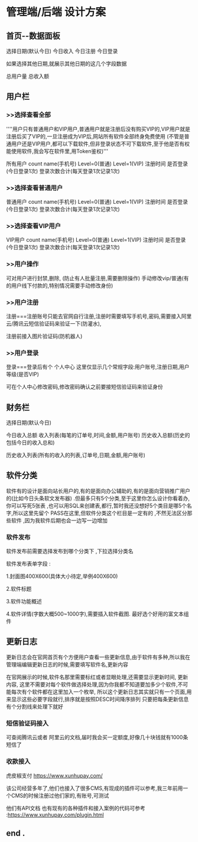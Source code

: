 ###### 

#                             管理端/后端 设计方案



## 首页--数据面板

选择日期(默认今日)      今日收入         今日注册      今日登录    

如果选择其他日期,就展示其他日期的这几个字段数据

总用户量  总收入额    

## 用户栏

### >>选择查看全部

''''用户只有普通用户和VIP用户,普通用户就是注册后没有购买VIP的,VIP用户就是注册后买了VIP的,一旦注册成为VIP后,网站所有软件全部终身免费使用 (不管是普通用户还是VIP用户,都可以下载软件,但非登录状态不可下载软件,至于他是否有权能使用软件,我会写在软件里,用Token鉴权)'''

所有用户  count  name(手机号)   Level=0(普通)  Level=1(VIP) 注册时间 是否登录(今日登录1次)  登录次数合计(每天登录1次记录1次)

### >>选择查看普通用户

普通用户  count  name(手机号)   Level=0(普通)  Level=1(VIP) 注册时间 是否登录(今日登录1次)  登录次数合计(每天登录1次记录1次)

### >>选择查看VIP用户

VIP用户  count  name(手机号)   Level=0(普通)  Level=1(VIP) 注册时间 是否登录(今日登录1次)  登录次数合计(每天登录1次记录1次)

### >>用户操作

可对用户进行封禁,删除, (防止有人批量注册,需要删除操作)   手动修改vip/普通(有的用户线下付款的,特别情况需要手动修改身份) 

### >>用户注册

注册===注册账号只能去官网自行注册,注册时需要填写手机号,密码,需要接入阿里云/腾讯云短信验证码来验证一下(防灌水),

注册前接入图片验证码(防机器人)

### >>用户登录

登录===登录后有个 个人中心  这里仅显示几个常规字段:用户账号,注册日期,用户等级(是否VIP)  

可在个人中心修改密码,修改密码确认之前要接短信验证码来验证身份

## 财务栏

选择日期(默认今日)  

今日收入总额   收入列表(每笔的订单号,时间,金额,用户账号)  历史收入总额(历史的包括今日的收入总和) 

历史收入列表(所有的收入的列表,订单号,日期,金额,用户账号)

## 软件分类

软件有的设计是面向站长用户的,有的是面向办公辅助的,有的是面向营销推广用户的(比如今日头条软文发布器) .但最多只有5个分类,至于这里你怎么设计你看着办,你可以写死5张表 ,也可以用SQL来创建表,都行,暂时我还没想好5个类目是哪5个名字,所以这里先留个 PASS在这里,但软件分类这个栏目是一定有的 ,不然无法区分那些软件 ,因为我软件后期也会一边写一边增加

### 软件发布

软件发布前需要选择发布到哪个分类下 ,下拉选择分类名

软件发布表单字段 :

1.封面图400X600(具体大小待定,举例400X600)

2.软件标题

3.软件功能概述

4.软件详情(字数大概500~1000字),需要插入软件截图. 最好选个好用的富文本组件

## 更新日志

更新日志会在官网首页有个方便用户查看一些更新信息,由于软件有多种,所以我在管理端编辑更新日志的时候,需要填写软件名,更新内容

在官网展示的时候,软件名那里需要标红或者显眼处理,还需要显示更新时间, 更新内容, 这里不需要对每个软件做选择处理,因为你我都不知道要加多少个软件,不可能每次有个软件都在这里加入一个枚举, 所以这个更新日志其实就只有一个页面,用来显示这些必要字段就行,排序就是按照DESC时间降序排列  只要把每条更新信息 有个分割线来处理下就好



### 短信验证码接入

可查阅腾讯云或者 阿里云的文档,届时我会买一定额度,好像几十块钱就有1000条短信了

### 收款接入

虎皮椒支付  https://www.xunhupay.com/

该公司经营多年了,他们也接入了很多CMS,有现成的插件可以参考,我三年前用一个CMS的时候注册过他们家的,有账号,可测试

他们有API文档  也有现有的各种插件和接入案例的代码可参考 :https://www.xunhupay.com/plugin.html





## end .









